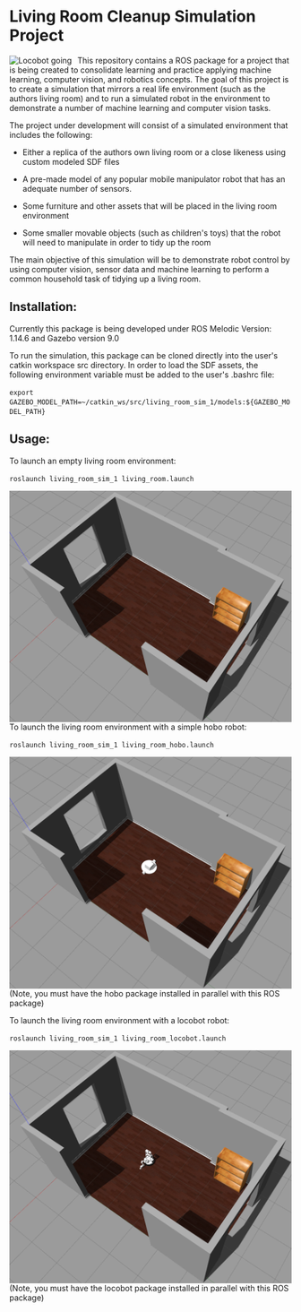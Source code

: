 # Living Room Cleanup Simulation Project 

<img src="locobot_go.gif"
     alt="Locobot going"
     style="float: left; margin-right: 10px;" /> 

This repository contains a ROS package for a project that is being created to consolidate learning and practice applying machine learning, computer vision, and robotics concepts. The goal of this project is to create a simulation that mirrors a real life environment (such as the authors living room) and to run a simulated robot in the environment to demonstrate a number of machine learning and computer vision tasks. 

The project under development will consist of a simulated environment that includes the following: 

* Either a replica of the authors own living room or a close likeness using custom modeled SDF files

* A pre-made model of any popular mobile manipulator robot that has an adequate number of sensors.  

* Some furniture and other assets that will be placed in the living room environment 

* Some smaller movable objects (such as children's toys) that the robot will need to manipulate in order to tidy up the room 

The main objective of this simulation will be to demonstrate robot control by using computer vision, sensor data and machine learning to perform a common household task of tidying up a living room.      
 

## Installation: 

 

Currently this package is being developed under ROS Melodic Version: 1.14.6 and Gazebo version 9.0 

 

To run the simulation, this package can be cloned directly into the user's catkin workspace src directory. In order to load the SDF assets, the following environment variable must be added to the user's .bashrc file: 

 

`export GAZEBO_MODEL_PATH=~/catkin_ws/src/living_room_sim_1/models:${GAZEBO_MODEL_PATH}` 

 

## Usage: 

To launch an empty living room environment:

`roslaunch living_room_sim_1 living_room.launch`               

<img src="Empty_Living_Room.png"
     alt="Empty living room"
     style="float: left; margin-right: 10px;" />

To launch the living room environment with a simple hobo robot:

`roslaunch living_room_sim_1 living_room_hobo.launch`

<img src="Living_Room_With_HOBO_Bot.png"
     alt="living room with HOBO bot"
     style="float: left; margin-right: 10px;" />

(Note, you must have the hobo package installed in parallel with this ROS package)

To launch the living room environment with a locobot robot:

`roslaunch living_room_sim_1 living_room_locobot.launch`

<img src="Living_Room_With_LOCOBOT.png"
     alt="living room with locobot"
     style="float: left; margin-right: 10px;" />

(Note, you must have the locobot package installed in parallel with this ROS package)
